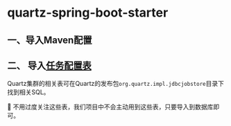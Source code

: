 # quartz-spring-boot-starter

## 一、导入Maven配置

## 二、 导入[任务配置表](https://github.com/quartz-scheduler/quartz/tree/master/quartz-core/src/main/resources/org/quartz/impl/jdbcjobstore)

Quartz集群的相关表可在Quartz的发布包`org.quartz.impl.jdbcjobstore`目录下找到相关SQL。

🤯 不用过度关注这些表，我们项目中不会主动用到这些表，只要导入到数据库即可。


